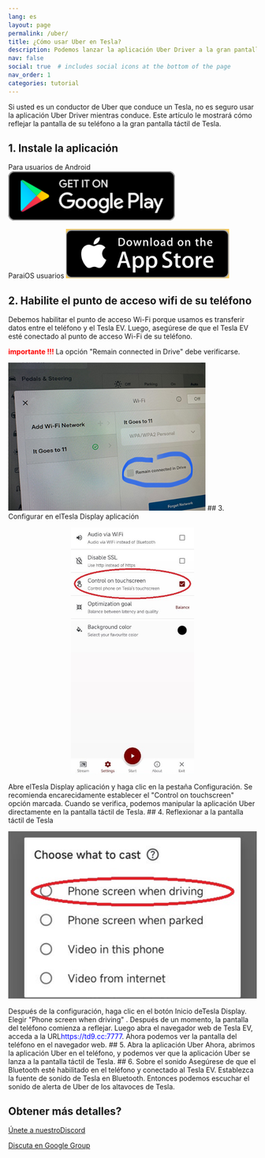 ```yaml
---
lang: es
layout: page
permalink: /uber/
title: ¿Cómo usar Uber en Tesla?
description: Podemos lanzar la aplicación Uber Driver a la gran pantalla táctil de Tesla mientras conducimos, e incluso podemos manipular la aplicación Uber en la pantalla táctil de Tesla directamente.
nav: false
social: true  # includes social icons at the bottom of the page
nav_order: 1
categories: tutorial
---
```


Si usted es un conductor de Uber que conduce un Tesla, no es seguro usar la aplicación Uber Driver mientras conduce. Este artículo le mostrará cómo reflejar la pantalla de su teléfono a la gran pantalla táctil de Tesla.

## 1. Instale la aplicación
Para usuarios de Android
<a id = "googleplay"  href = "https://play.google.com/store/apps/details?id=io.github.blackpill.tesladisplay&referrer=utm_source%3Dgithub%26utm_medium%3Dorganic" >
<img src= "/assets/img/google-play-badge.svg"  height= "100px" >
</a>

ParaiOS usuarios
<a id = "appstore"  href = "https://apps.apple.com/app/tesdisplay-screen-mirror/id6469987744" >
<img src= "/assets/img/app-store-badge.png"  height= "100px" >
</a>

## 2. Habilite el punto de acceso wifi de su teléfono
<p> Debemos habilitar el punto de acceso Wi-Fi porque usamos es transferir datos entre el teléfono y el Tesla EV.
Luego, asegúrese de que el Tesla EV esté conectado al punto de acceso Wi-Fi de su teléfono. </p>
<p><span style= "color: red" > <b> importante !!! </b></span> La opción "Remain connected in Drive"  debe verificarse. </p>
<img src= "/assets/img/wifi-connected.jpg"  height= "300px" >
## 3. Configurar en elTesla Display aplicación
<p style= "text-align: center;" >
<img src= "/assets/img/settings-nav.jpg"  alt= "The settings of Tesla Display app for using Uber"  height= "500px" >
</p>
Abre elTesla Display aplicación y haga clic en la pestaña Configuración.
Se recomienda encarecidamente establecer el "Control on touchscreen"  opción marcada. Cuando se verifica, podemos manipular la aplicación Uber directamente en la pantalla táctil de Tesla.
## 4. Reflexionar a la pantalla táctil de Tesla
<p style= "text-align: center;" >
<img src= "/assets/img/phone-screen.jpg"  alt= "The start choice of Tesla Display app for using Uber"  width= "540px" >
</p>
Después de la configuración, haga clic en el botón Inicio deTesla Display. Elegir "Phone screen when driving" . Después de un momento, la pantalla del teléfono comienza a reflejar.
Luego abra el navegador web de Tesla EV, acceda a la URL<span style= "color:blue" >https://td9.cc:7777</span>. Ahora podemos ver la pantalla del teléfono en el navegador web.
## 5. Abra la aplicación Uber
Ahora, abrimos la aplicación Uber en el teléfono, y podemos ver que la aplicación Uber se lanza a la pantalla táctil de Tesla.
## 6. Sobre el sonido
Asegúrese de que el Bluetooth esté habilitado en el teléfono y conectado al Tesla EV.
Establezca la fuente de sonido de Tesla en Bluetooth.
Entonces podemos escuchar el sonido de alerta de Uber de los altavoces de Tesla.

## Obtener más detalles?
<p> <a href = "https://discord.gg/Tvbs9uWcN9"  Target = "_blank" > Únete a nuestroDiscord</a> </p>
<p> <a href = "https://groups.google.com/g/tesla-display"  Target = "_blank" > Discuta en Google Group </a> </p>

